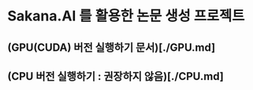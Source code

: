 # Sakana.AI 를 활용한 논문 생성 프로젝트

## (GPU(CUDA) 버전 실행하기 문서)[./GPU.md]

## (CPU 버전 실행하기 : 권장하지 않음)[./CPU.md]
